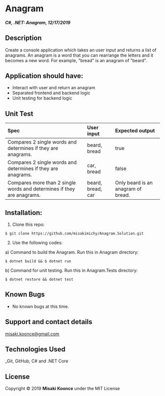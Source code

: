 # Anagram

#### _C#, .NET: Anagram, 12/17/2019_

## Description
Create a console application which takes an user input and returns a list of anagrams.
An anagram is a word that you can rearrange the letters and it becomes a new word. For example, "bread" is an anagram of "beard".

## Application should have:
- Interact with user and return an anagram
- Separated frontend and backend logic
- Unit testing for backend logic

## Unit Test
| Spec | User input | Expected output |
|  :------------- | :------------- | :------------- |
| Compares 2 single words and determines if they are anagrams. | beard, bread | true |
| Compares 2 single words and determines if they are anagrams. | car, bread| false |
| Compares more than 2 single words and determines if they are anagrams. | beard, bread, car| Only beard is an anagram of bread. |


## Installation:
1. Clone this repo:
```
$ git clone https://github.com/misakimichy/Anagram.Solution.git
```

2. Use the following codes:

a) Command to build the Anagram. Run this in Anagram directory:
```
$ dotnet build && $ dotnet run
```


b) Command for unit testing. Run this in Anagram.Tests directory:
```
$ dotnet restore && dotnet test
```


## Known Bugs
* No known bugs at this time.

## Support and contact details
 misaki.koonce@gmail.com

## Technologies Used
_Git, GitHub, C# and .NET Core


## License
Copyright © 2019 __Misaki Koonce__ under the MIT License